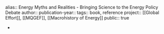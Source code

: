 alias:: Energy Myths and Realities - Bringing Science to the Energy Policy Debate
author::
publication-year::
tags:: book, reference
project:: [[Global Effort]], [[MQGEF]], [[Macrohistory of Energy]] 
public:: true

-